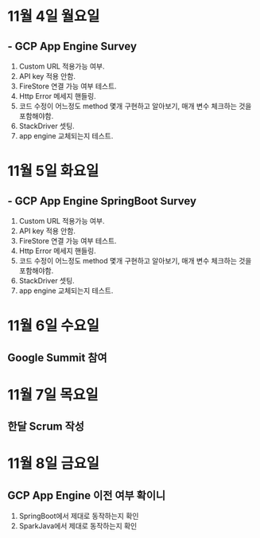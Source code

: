 
# 11월 4일 월요일

## - GCP App Engine Survey

1. Custom URL 적용가능 여부.
2. API key 적용 안함.
3. FireStore 연결 가능 여부 테스트.
4. Http Error 메세지 핸들링.
5. 코드 수정이 어느정도 method 몇개 구현하고 알아보기, 매개 변수 체크하는 것을 포함해야함.
6. StackDriver 셋팅.
7. app engine 교체되는지 테스트.

# 11월 5일 화요일
## - GCP App Engine SpringBoot Survey

1. Custom URL 적용가능 여부.
2. API key 적용 안함.
3. FireStore 연결 가능 여부 테스트.
4. Http Error 메세지 핸들링.
5. 코드 수정이 어느정도 method 몇개 구현하고 알아보기, 매개 변수 체크하는 것을 포함해야함.
6. StackDriver 셋팅.
7. app engine 교체되는지 테스트.

# 11월 6일 수요일
## Google Summit 참여 

# 11월 7일 목요일
## 한달 Scrum 작성

# 11월 8일 금요일
## GCP App Engine 이전 여부 확이니

1. SpringBoot에서 제대로 동작하는지 확인
2. SparkJava에서 제대로 동작하는지 확인
